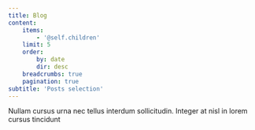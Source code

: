 ```yaml
---
title: Blog
content:
    items:
        - '@self.children'
    limit: 5
    order:
        by: date
        dir: desc
    breadcrumbs: true
    pagination: true
subtitle: 'Posts selection'
---
```


Nullam cursus urna nec tellus interdum sollicitudin. Integer at nisl in lorem cursus tincidunt